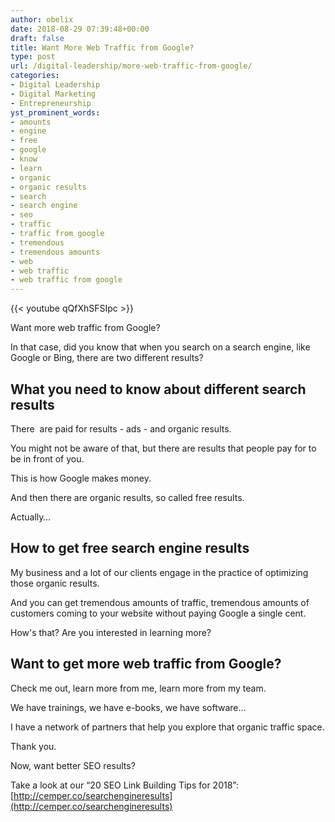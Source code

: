 ```yaml
---
author: obelix
date: 2018-08-29 07:39:48+00:00
draft: false
title: Want More Web Traffic from Google?
type: post
url: /digital-leadership/more-web-traffic-from-google/
categories:
- Digital Leadership
- Digital Marketing
- Entrepreneurship
yst_prominent_words:
- amounts
- engine
- free
- google
- know
- learn
- organic
- organic results
- search
- search engine
- seo
- traffic
- traffic from google
- tremendous
- tremendous amounts
- web
- web traffic
- web traffic from google
---
```


{{< youtube qQfXhSFSIpc >}}

Want more web traffic from Google?

In that case, did you know that when you search on a search engine, like Google or Bing, there are two different results?


## What you need to know about different search results


There  are paid for results - ads - and organic results.

You might not be aware of that, but there are results that people pay for to be in front of you.

This is how Google makes money.

And then there are organic results, so called free results.

Actually…


## How to get free search engine results


My business and a lot of our clients engage in the practice of optimizing those organic results.

And you can get tremendous amounts of traffic, tremendous amounts of customers coming to your website without paying Google a single cent.

How's that? Are you interested in learning more?


## Want to get more web traffic from Google?


Check me out, learn more from me, learn more from my team.

We have trainings, we have e-books, we have software...

I have a network of partners that help you explore that organic traffic space.

Thank you.

Now, want better SEO results?

Take a look at our “20 SEO Link Building Tips for 2018”: [http://cemper.co/searchengineresults](http://cemper.co/searchengineresults)
